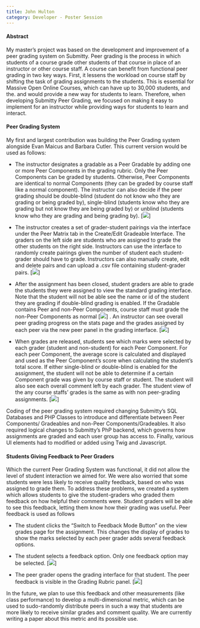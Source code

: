 ```yaml
---
title: John Hulton
category: Developer - Poster Session
---
```


#### Abstract

My master’s project was based on the development and improvement of a peer grading system on Submitty. Peer grading is the process in which students of a course grade other students of that course in place of an instructor or other course staff. A course can benefit from functional peer grading in two key ways. First, it lessens the workload on course staff by shifting the task of grading assignments to the students. This is essential for Massive Open Online Courses, which can have up to 30,000 students, and the. and would provide a new way for students to learn. Therefore, when developing Submitty Peer Grading, we focused on making it easy to implement for an instructor while providing ways for students to learn and interact.

#### Peer Grading System

My first and largest contribution was building the Peer Grading system alongside Evan Maicus and Barbara Cutler. This current version would be used as follows:

*   The instructor designates a gradable as a Peer Gradable by adding one or more Peer Components in the grading rubric. Only the Peer Components can be graded by students. Otherwise, Peer Components are identical to normal Components (they can be graded by course staff like a normal component). The instructor can also decide if the peer grading should be double-blind (student do not know who they are grading or being graded by), single-blind (students know who they are grading but not know they are being graded by) or unblind (students know who they are grading and being grading by).
[![](/images/PeerImage1.png)]

*   The instructor creates a set of grader-student pairings via the interface under the Peer Matrix tab in the Create/Edit Gradeable Interface. The graders on the left side are students who are assigned to grade the other students on the right side. Instructors can use the interface to randomly create pairings given the number of student each student-grader should have to grade. Instructors can also manually create, edit and delete pairs and can upload a .csv file containing student-grader pairs.
[![](/images/PeerImage2.png)]
 
*   After the assignment has been closed, student graders are able to grade the students they were assigned to view the standard grading interface. Note that the student will not be able see the name or id of the student they are grading if double-blind grading is enabled. If the Gradable contains Peer and non-Peer Components, course staff must grade the non-Peer Components as normal
[![](/images/PeerImage3.png)]
. An instructor can see overall peer grading progress on the stats page and the grades assigned by each peer via the new peer panel in the grading interface.
[![](/images/PeerImage4.png)]
 
*   When grades are released, students see which marks were selected by each grader (student and non-student) for each Peer Component. For each peer Component, the average score is calculated and displayed and used as the Peer Component’s score when calculating the student’s total score. If either single-blind or double-blind is enabled for the assignment, the student will not be able to determine if a certain Component grade was given by course staff or student. The student will also see each overall comment left by each grader. The student view of the any course staffs’ grades is the same as with non peer-grading assignments.
[![](/images/PeerImage5.png)]

Coding of the peer grading system required changing Submitty’s SQL Databases and PHP Classes to introduce and differentiate between Peer Components/ Gradeables and non-Peer Components/Gradeables. It also required logical changes to Submitty’s PhP backend, which governs how assignments are graded and each user group has access to. Finally, various UI elements had to modified or added using Twig and Javascript.

#### Students Giving Feedback to Peer Graders
Which the current Peer Grading System was functional, it did not allow the level of student interaction we aimed for. We were also worried that some students were less likely to receive quality feedback, based on who was assigned to grade them. To address these problems, we created a system which allows students to give the student-graders who graded them feedback on how helpful their comments were. Student graders will be able to see this feedback, letting them know how their grading was useful. Peer feedback is used as follows

*   The student clicks the “Switch to Feedback Mode Button” on the view grades page for the assignment. This changes the display of grades to show the marks selected by each peer grader adds several feedback options.

*   The student selects a feedback option. Only one feedback option may be selected.
[![](/images/PeerFeedback1.png)]

*   The peer grader opens the grading interface for that student. The peer feedback is visible in the Grading Rubric panel.
[![](/images/PeerFeedback2.png)]

In the future, we plan to use this feedback and other measurements (like class performance) to develop a multi-dimensional metric, which can be used to sudo-randomly distribute peers in such a way that students are more likely to receive similar grades and comment quality. We are currently writing a paper about this metric and its possible use.  
